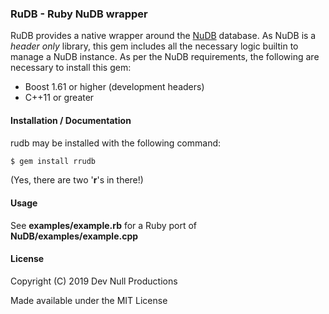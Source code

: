 ### RuDB - Ruby NuDB wrapper

RuDB provides a native wrapper around the [NuDB](https://github.com/CPPAlliance/NuDB) database. As NuDB is a *header only* library, this gem includes all the necessary logic builtin to manage a NuDB instance. As per the NuDB requirements, the following are necessary to install this gem:

* Boost 1.61 or higher (development headers)
* C++11 or greater

#### Installation / Documentation

rudb may be installed with the following command:

```ruby
$ gem install rrudb
```

(Yes, there are two '**r**'s in there!)

#### Usage

See **examples/example.rb** for a Ruby port of **NuDB/examples/example.cpp**

#### License

Copyright (C) 2019 Dev Null Productions

Made available under the MIT License
